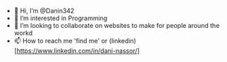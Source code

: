 - 👋 Hi, I’m @Danin342
- 👀 I’m interested in Programming
- 💞️ I’m looking to collaborate on websites to make for people around the workd
- 📫 How to reach me 'find me' or (linkedin)[https://www.linkedin.com/in/dani-nassor/]

<!---
Danin342/Danin342 is a ✨ special ✨ repository because its `README.md` (this file) appears on your GitHub profile.
You can click the Preview link to take a look at your changes.
--->
